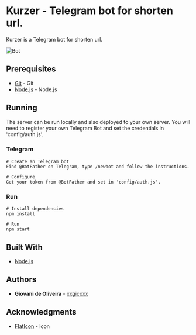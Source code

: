 # Kurzer - Telegram bot for shorten url.

Kurzer is a Telegram bot for shorten url.

![Bot](https://i.imgur.com/zkOa0a1.png)

## Prerequisites

* [Git](https://git-scm.com/) - Git
* [Node.js](https://nodejs.org/en/) - Node.js

## Running

The server can be run locally and also deployed to your own server. You will need to register your own Telegram Bot and set the credentials in 'config/auth.js'.

### Telegram
````
# Create an Telegram bot
Find @BotFather on Telegram, type /newbot and follow the instructions.

# Configure
Get your token from @BotFather and set in 'config/auth.js'.
````

### Run
````
# Install dependencies
npm install

# Run
npm start
````

## Built With

* [Node.js](https://nodejs.org/en/)

## Authors

* **Giovani de Oliveira** - [xxgicoxx](https://github.com/xxgicoxx)

## Acknowledgments

* [FlatIcon](https://www.flaticon.com/) - Icon